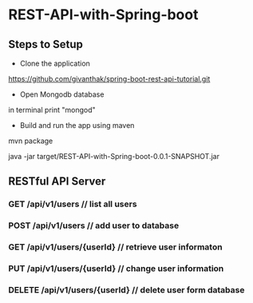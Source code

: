 # REST-API-with-Spring-boot

## Steps to Setup

-  Clone the application

https://github.com/givanthak/spring-boot-rest-api-tutorial.git

- Open Mongodb database

in terminal print "mongod"

- Build and run the app using maven

mvn package

java -jar target/REST-API-with-Spring-boot-0.0.1-SNAPSHOT.jar

## RESTful API Server

### GET /api/v1/users                 // list all users

### POST /api/v1/users                // add user to database

### GET /api/v1/users/{userId}        // retrieve user informaton

### PUT /api/v1/users/{userId}        // change user information

### DELETE /api/v1/users/{userId}     // delete user form database

